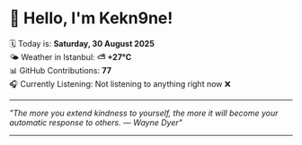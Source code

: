 # 👋 Hello, I'm Kekn9ne!

🗓️ Today is: **Saturday, 30 August 2025**  
🌤️ Weather in Istanbul: **⛅️  +27°C**  
📊 GitHub Contributions: **77**  
🎧 Currently Listening: Not listening to anything right now ❌

---

_"The more you extend kindness to yourself, the more it will become your automatic response to others. — *Wayne Dyer*"_

---
